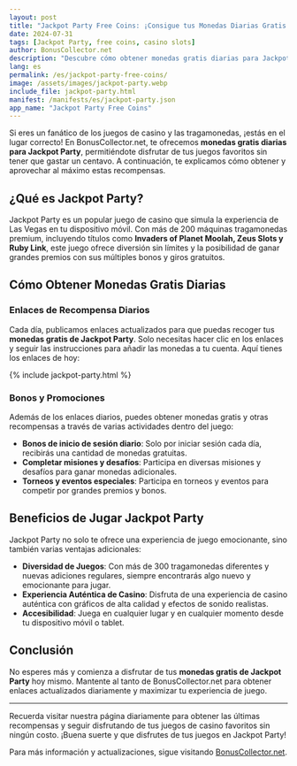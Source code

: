 ```yaml
---
layout: post
title: "Jackpot Party Free Coins: ¡Consigue tus Monedas Diarias Gratis!"
date: 2024-07-31
tags: [Jackpot Party, free coins, casino slots]
author: BonusCollector.net
description: "Descubre cómo obtener monedas gratis diarias para Jackpot Party. ¡Juega y gana grandes premios!"
lang: es
permalink: /es/jackpot-party-free-coins/
image: /assets/images/jackpot-party.webp
include_file: jackpot-party.html
manifest: /manifests/es/jackpot-party.json
app_name: "Jackpot Party Free Coins"
---
```


Si eres un fanático de los juegos de casino y las tragamonedas, ¡estás en el lugar correcto! En BonusCollector.net, te ofrecemos **monedas gratis diarias para Jackpot Party**, permitiéndote disfrutar de tus juegos favoritos sin tener que gastar un centavo. A continuación, te explicamos cómo obtener y aprovechar al máximo estas recompensas.

## ¿Qué es Jackpot Party?

Jackpot Party es un popular juego de casino que simula la experiencia de Las Vegas en tu dispositivo móvil. Con más de 200 máquinas tragamonedas premium, incluyendo títulos como **Invaders of Planet Moolah, Zeus Slots y Ruby Link**, este juego ofrece diversión sin límites y la posibilidad de ganar grandes premios con sus múltiples bonos y giros gratuitos.

## Cómo Obtener Monedas Gratis Diarias

### Enlaces de Recompensa Diarios

Cada día, publicamos enlaces actualizados para que puedas recoger tus **monedas gratis de Jackpot Party**. Solo necesitas hacer clic en los enlaces y seguir las instrucciones para añadir las monedas a tu cuenta. Aquí tienes los enlaces de hoy:

{% include jackpot-party.html %}

### Bonos y Promociones

Además de los enlaces diarios, puedes obtener monedas gratis y otras recompensas a través de varias actividades dentro del juego:
- **Bonos de inicio de sesión diario**: Solo por iniciar sesión cada día, recibirás una cantidad de monedas gratuitas.
- **Completar misiones y desafíos**: Participa en diversas misiones y desafíos para ganar monedas adicionales.
- **Torneos y eventos especiales**: Participa en torneos y eventos para competir por grandes premios y bonos.

## Beneficios de Jugar Jackpot Party

Jackpot Party no solo te ofrece una experiencia de juego emocionante, sino también varias ventajas adicionales:
- **Diversidad de Juegos**: Con más de 300 tragamonedas diferentes y nuevas adiciones regulares, siempre encontrarás algo nuevo y emocionante para jugar.
- **Experiencia Auténtica de Casino**: Disfruta de una experiencia de casino auténtica con gráficos de alta calidad y efectos de sonido realistas.
- **Accesibilidad**: Juega en cualquier lugar y en cualquier momento desde tu dispositivo móvil o tablet.

## Conclusión

No esperes más y comienza a disfrutar de tus **monedas gratis de Jackpot Party** hoy mismo. Mantente al tanto de BonusCollector.net para obtener enlaces actualizados diariamente y maximizar tu experiencia de juego.

---

Recuerda visitar nuestra página diariamente para obtener las últimas recompensas y seguir disfrutando de tus juegos de casino favoritos sin ningún costo. ¡Buena suerte y que disfrutes de tus juegos en Jackpot Party!

Para más información y actualizaciones, sigue visitando [BonusCollector.net](https://bonuscollector.net/es/).